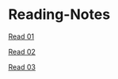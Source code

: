 # Reading-Notes

[Read 01](https://github.com/BryannaKFox/Seattle-Ops-201d10/wiki/Read-01) 

[Read 02](https://github.com/BryannaKFox/Seattle-Ops-201d10/wiki/Read-02)

[Read 03](https://github.com/BryannaKFox/Seattle-Ops-201d10/wiki/Read-03)
